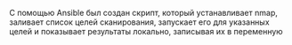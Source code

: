 С помощью Ansible был создан скрипт, который устанавливает nmap, заливает список целей сканирования, запускает его для указанных целей и показывает результаты локально, записывая их в переменную
